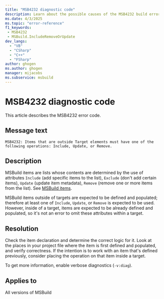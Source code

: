 ```yaml
---
title: "MSB4232 diagnostic code"
description: Learn about the possible causes of the MSB4232 build error and get troubleshooting tips.
ms.date: 4/3/2025
ms.topic: "error-reference"
f1_keywords:
 - MSB4232
 - MSBuild.IncludeRemoveOrUpdate
dev_langs:
  - "VB"
  - "CSharp"
  - "C++"
  - "FSharp"
author: ghogen
ms.author: ghogen
manager: mijacobs
ms.subservice: msbuild
---
```


# MSB4232 diagnostic code

<!-- :::ErrorDefinitionDescription::: -->
<!-- :::editable-content name="introDescription"::: -->
This article describes the MSB4232 error code.
<!-- :::editable-content-end::: -->

## Message text

`MSB4232: Items that are outside Target elements must have one of the following operations: Include, Update, or Remove.`

<!-- :::editable-content name="postOutputDescription"::: -->
## Description

MSBuild items are lists whose contents are determined by the use of attributes `Include` (add specific items to the list), `Exclude` (don't add certain items), `Update` (update item metadata), `Remove` (remove one or more items from the list). See [MSBuild items](../msbuild-items.md).

MSBuild items outside of targets are expected to be defined and populated; therefore at least one of `Include`, `Update`, or `Remove` is expected to be used. However, inside of a target, items are expected to be already defined and populated, so it's not an error to omit these attributes within a target.

## Resolution

Check the item declaration and determine the correct logic for it. Look at the places in your project file where the item is first defined and populated, and verify correctness. If the intention is to work with an item that's defined previously, consider placing the operation on that item inside a target.

To get more information, enable verbose diagnostics (`-v:diag`).
<!-- :::editable-content-end::: -->
<!-- :::ErrorDefinitionDescription-end::: -->

## Applies to

All versions of MSBuild
